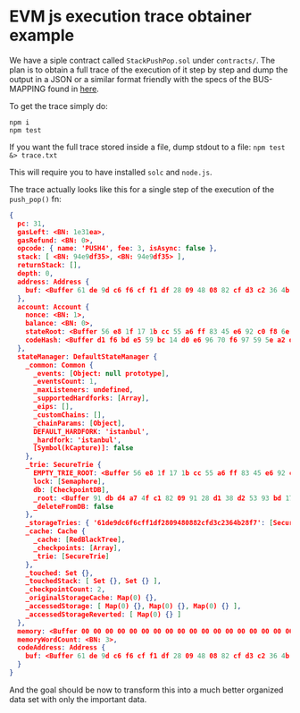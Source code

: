 # EVM js execution trace obtainer example

We have a siple contract called `StackPushPop.sol` under `contracts/`.
The plan is to obtain a full trace of the execution of it  step by step and
dump the output in a JSON or a similar format friendly with the specs
of the BUS-MAPPING found in [here](https://hackmd.io/Hy_nqH4yTOmjjS9nbOArgw#psudo-code).


To get the trace simply do:
```
npm i
npm test
```

If you want the full trace stored inside a file, dump stdout to a file:
`npm test &> trace.txt`

This will require you to have installed `solc` and `node.js`.

The trace actually looks like this for a single step of the execution of the `push_pop()` fn:
```json
{
  pc: 31,
  gasLeft: <BN: 1e31ea>,
  gasRefund: <BN: 0>,
  opcode: { name: 'PUSH4', fee: 3, isAsync: false },
  stack: [ <BN: 94e9df35>, <BN: 94e9df35> ],
  returnStack: [],
  depth: 0,
  address: Address {
    buf: <Buffer 61 de 9d c6 f6 cf f1 df 28 09 48 08 82 cf d3 c2 36 4b 28 f7>
  },
  account: Account {
    nonce: <BN: 1>,
    balance: <BN: 0>,
    stateRoot: <Buffer 56 e8 1f 17 1b cc 55 a6 ff 83 45 e6 92 c0 f8 6e 5b 48 e0 1b 99 6c ad c0 01 62 2f b5 e3 63 b4 21>,
    codeHash: <Buffer d1 f6 bd e5 59 bc 14 d0 e6 96 70 f6 97 59 5e a2 dc 4b 0f 99 fe 5d 93 b9 48 d6 43 3d c2 83 8f d4>
  },
  stateManager: DefaultStateManager {
    _common: Common {
      _events: [Object: null prototype],
      _eventsCount: 1,
      _maxListeners: undefined,
      _supportedHardforks: [Array],
      _eips: [],
      _customChains: [],
      _chainParams: [Object],
      DEFAULT_HARDFORK: 'istanbul',
      _hardfork: 'istanbul',
      [Symbol(kCapture)]: false
    },
    _trie: SecureTrie {
      EMPTY_TRIE_ROOT: <Buffer 56 e8 1f 17 1b cc 55 a6 ff 83 45 e6 92 c0 f8 6e 5b 48 e0 1b 99 6c ad c0 01 62 2f b5 e3 63 b4 21>,
      lock: [Semaphore],
      db: [CheckpointDB],
      _root: <Buffer 91 db d4 a7 4f c1 82 09 91 28 d1 38 d2 53 93 bd 17 97 1b c0 17 e8 05 93 2d a3 7e b1 aa b1 a1 1a>,
      _deleteFromDB: false
    },
    _storageTries: { '61de9dc6f6cff1df2809480882cfd3c2364b28f7': [SecureTrie] },
    _cache: Cache {
      _cache: [RedBlackTree],
      _checkpoints: [Array],
      _trie: [SecureTrie]
    },
    _touched: Set {},
    _touchedStack: [ Set {}, Set {} ],
    _checkpointCount: 2,
    _originalStorageCache: Map(0) {},
    _accessedStorage: [ Map(0) {}, Map(0) {}, Map(0) {} ],
    _accessedStorageReverted: [ Map(0) {} ]
  },
  memory: <Buffer 00 00 00 00 00 00 00 00 00 00 00 00 00 00 00 00 00 00 00 00 00 00 00 00 00 00 00 00 00 00 00 00 00 00 00 00 00 00 00 00 00 00 00 00 00 00 00 00 00 00 ... 46 more bytes>,
  memoryWordCount: <BN: 3>,
  codeAddress: Address {
    buf: <Buffer 61 de 9d c6 f6 cf f1 df 28 09 48 08 82 cf d3 c2 36 4b 28 f7>
  }
}
```
And the goal should be now to transform this into a much better organized data set with only the important data.

